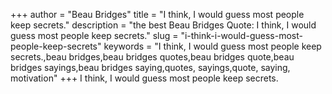 +++
author = "Beau Bridges"
title = "I think, I would guess most people keep secrets."
description = "the best Beau Bridges Quote: I think, I would guess most people keep secrets."
slug = "i-think-i-would-guess-most-people-keep-secrets"
keywords = "I think, I would guess most people keep secrets.,beau bridges,beau bridges quotes,beau bridges quote,beau bridges sayings,beau bridges saying,quotes, sayings,quote, saying, motivation"
+++
I think, I would guess most people keep secrets.
